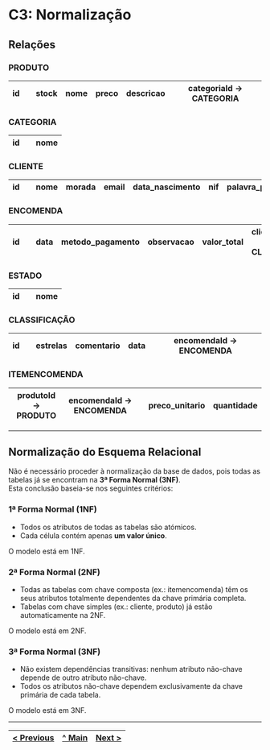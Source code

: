 # C3: Normalização

## Relações

### PRODUTO
| id |  | stock | nome | preco | descricao | categoriaId → CATEGORIA |
|----|----|-------|------|--------|-------------|--------------------------|

### CATEGORIA
| id |  | nome |
|----|----|------|

### CLIENTE
| id |  | nome | morada | email | data_nascimento | nif | palavra_passe | telemovel |
|----|----|------|--------|-------|------------------|-----|----------------|--------------|


### ENCOMENDA
| id |  | data | metodo_pagamento | observacao | valor_total | clienteId → CLIENTE | estadoId → ESTADO |
|----|----|------|------------------|-------------|--------------|----------------------|---------------------|

### ESTADO
| id |  | nome |
|----|----|------|

### CLASSIFICAÇÃO
| id |  | estrelas | comentario | data | encomendaId → ENCOMENDA |
|----|----|----------|-------------|------|-----------------------|

### ITEMENCOMENDA
| produtoId → PRODUTO | encomendaId → ENCOMENDA |  | preco_unitario | quantidade |
|----------------------|--------------------------|----|----------------|------------|


---

## Normalização do Esquema Relacional

Não é necessário proceder à normalização da base de dados, pois todas as tabelas já se encontram na **3ª Forma Normal (3NF)**.  
Esta conclusão baseia-se nos seguintes critérios:

###  1ª Forma Normal (1NF)

- Todos os atributos de todas as tabelas são atómicos.
- Cada célula contém apenas **um valor único**.

 O modelo está em 1NF.


###  2ª Forma Normal (2NF)

- Todas as tabelas com chave composta (ex.: itemencomenda) têm os seus atributos totalmente dependentes da chave primária completa.
- Tabelas com chave simples (ex.: cliente, produto) já estão automaticamente na 2NF.

 O modelo está em 2NF.



###  3ª Forma Normal (3NF)

- Não existem dependências transitivas: nenhum atributo não-chave depende de outro atributo não-chave.
- Todos os atributos não-chave dependem exclusivamente da chave primária de cada tabela.

 O modelo está em 3NF.
 
---
[< Previous](rebd02.md) | [^ Main](/../../) | [Next >](rebd04.md)
:--- | :---: | ---: 
